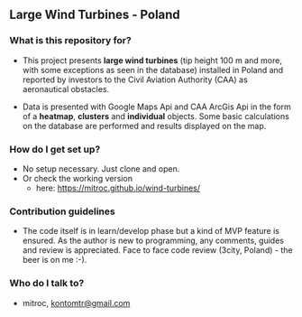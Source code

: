 ## Large Wind Turbines - Poland

### What is this repository for? ###
* This project presents **large wind turbines** (tip height 100 m and more, with some exceptions as seen in the database) installed in Poland and reported by investors to the Civil Aviation Authority (CAA) as aeronautical obstacles.

* Data is presented with Google Maps Api and CAA ArcGis Api in the form of a **heatmap**, **clusters** and **individual** objects. Some basic calculations on the database are performed and results displayed on the map.

### How do I get set up? ###
* No setup necessary. Just clone and open.
* Or check the working version 
    * here: https://mitroc.github.io/wind-turbines/

### Contribution guidelines ###
* The code itself is in learn/develop phase but a kind of MVP feature is ensured. As the author is new to programming, any comments, guides and review is appreciated. Face to face code review (3city, Poland) - the beer is on me :-).  

### Who do I talk to? ###

* mitroc, kontomtr@gmail.com
